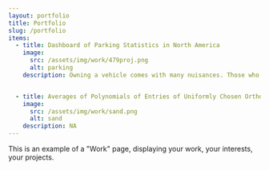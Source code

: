 ```yaml
---
layout: portfolio
title: Portfolio
slug: /portfolio
items:
  - title: Dashboard of Parking Statistics in North America
    image:
      src: /assets/img/work/479proj.png
      alt: parking
    description: Owning a vehicle comes with many nuisances. Those who are moving into new cities will have to take into account parking availability, commute times, costs of parking, and many other variables when deciding to have a car. We aim to provide some context to this problem through visualizations and statistical modeling in order to guide car owners in their decision to own a vehicle in a new city.


  - title: Averages of Polynomials of Entries of Uniformly Chosen Orthogonal Matrices
    image:
      src: /assets/img/work/sand.png
      alt: sand
    description: NA
---
```


This is an example of a "Work" page, displaying your work, your interests, your projects.
<br />
<br />
